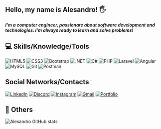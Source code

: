 
## Hello, my name is Alesandro! 🖐️

##### I'm a computer engineer, passionate about software development and technologies. I'm always ready to learn and solve problems!

## 💻 Skills/Knowledge/Tools
![HTML5](https://img.shields.io/badge/HTML5-E34F26?style=for-the-badge&logo=html5&logoColor=white) 
![CSS3](https://img.shields.io/badge/CSS3-1572B6?style=for-the-badge&logo=css3&logoColor=white)
![Bootstrap](https://img.shields.io/badge/-boostrap-0D1117?style=for-the-badge&logo=bootstrap&labelColor=0D1117)
![.NET](https://img.shields.io/badge/.NET-5C2D91?style=for-the-badge&logo=.net&logoColor=white)
![C#](https://img.shields.io/badge/C%23-239120?style=for-the-badge&logo=c-sharp&logoColor=white)
![PHP](https://img.shields.io/badge/PHP-777BB4?style=for-the-badge&logo=php&logoColor=white)
![Laravel](https://img.shields.io/badge/laravel-%23FF2D20.svg?style=for-the-badge&logo=laravel&logoColor=white)
![Angular](https://img.shields.io/badge/Angular-DD0031?style=for-the-badge&logo=angular&logoColor=white)
![MySQL](https://img.shields.io/badge/MySQL-00000F?style=for-the-badge&logo=mysql&logoColor=white)
![Git](https://img.shields.io/badge/GIT-E44C30?style=for-the-badge&logo=git&logoColor=white)
![Postman](https://img.shields.io/badge/Postman-FF6C37.svg?style=for-the-badge&logo=Postman&logoColor=white)

## Social Networks/Contacts
[![LinkedIn](https://img.shields.io/badge/LinkedIn-0077B5?style=for-the-badge&logo=linkedin&logoColor=white)](https://www.linkedin.com/in/alesandrodiogo/)
[![Discord](https://img.shields.io/badge/Discord-7289DA?style=for-the-badge&logo=discord&logoColor=white)](https://discord.com/channels/@alesandrodiogo/)
[![Instagram](https://img.shields.io/badge/-Instagram-%23E4405F?style=for-the-badge&logo=instagram&logoColor=white)](https://www.instagram.com/alesandrodiogo/)
[![Gmail](https://img.shields.io/badge/Gmail-333333?style=for-the-badge&logo=gmail&logoColor=red)](mailto:alesandromendesdiogo24@gmail.com)
[![Portfolio](https://img.shields.io/badge/Portfolio-FF5722?style=for-the-badge&logo=todoist&logoColor=white)](https://alesandrodiogo.netlify.app/)

## 💎 Others
![Alesandro GitHub stats](https://github-readme-stats.vercel.app/api?username=alesandrodiogo&show_icons=true&theme=dark)
